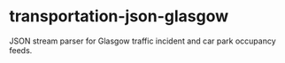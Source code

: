 transportation-json-glasgow
===========================

JSON stream parser for Glasgow traffic incident and car park occupancy feeds.
